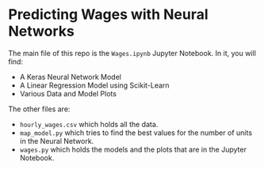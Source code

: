 # Predicting Wages with Neural Networks

The main file of this repo is the `Wages.ipynb` Jupyter Notebook. In it, you will find:

- A Keras Neural Network Model
- A Linear Regression Model using Scikit-Learn
- Various Data and Model Plots

The other files are:

- `hourly_wages.csv` which holds all the data.
- `map_model.py` which tries to find the best values for the number of units in the Neural Network.
- `wages.py` which holds the models and the plots that are in the Jupyter Notebook.
